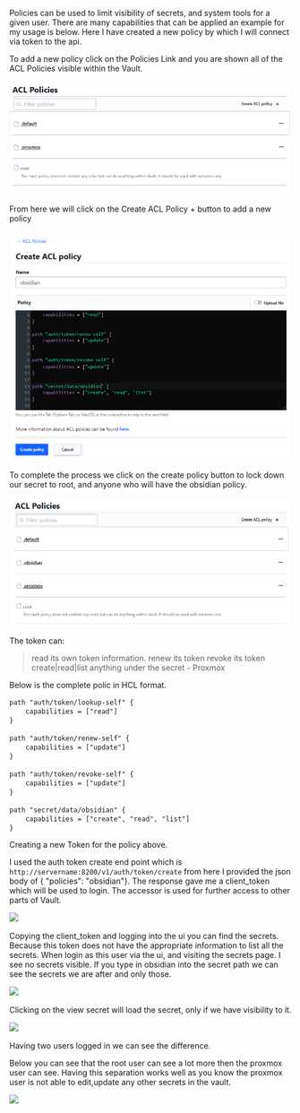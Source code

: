 Policies can be used to limit visibility of secrets, and system tools for a given user. There are many capabilities that can be applied an example for my usage is below. Here I have created a new policy by which I will connect via token to the api. 

To add a new policy click on the Policies Link and you are shown all of the ACL Policies visible within the Vault.

![](./img/vault-policies-page.png)

From here we will click on the Create ACL Policy + button to add a new policy

![](./img/vault-policiy-obsidian-example.png)

To complete the process we click on the create policy button to lock down our secret to root, and anyone who will have the obsidian policy.

![](./img/vault-policies-updated-obsidian.png)

The token can:
> read its own token information.
> renew its token
> revoke its token
> create|read|list anything under the secret - Proxmox

Below is the complete polic in HCL format.

```hcl
path "auth/token/lookup-self" {
    capabilities = ["read"]
}

path "auth/token/renew-self" {
    capabilities = ["update"]
}

path "auth/token/revoke-self" {
    capabilities = ["update"]
}

path "secret/data/obsidian" {
    capabilities = ["create", "read", "list"]
}
```

Creating a new Token for the policy above.

I used the auth token create end point which is `http://servername:8200/v1/auth/token/create` from here I provided the json body of { "policies": "obsidian"}. The response gave me a client_token which will be used to login. The accessor is used for further access to other parts of Vault.

![](postman-create-token.png)

Copying the client_token and logging into the ui you can find the secrets. Because this token does not have the appropriate information to list all the secrets. When login as this user via the ui, and visiting the secrets page. I see no secrets visible. If you type in obsidian into the secret path we can see the secrets we are after and only those. 

![](vault-obsidian-search.png)

Clicking on the view secret will load the secret, only if we have visibility to it.

![](vault-obsidian-visible.png)

Having two users logged in we can see the difference. 

Below you can see that the root user can see a lot more then the proxmox user can see. Having this separation works well as you know the proxmox user is not able to edit,update any other secrets in the vault.

![](vault-root-obsidian-difference.png)

